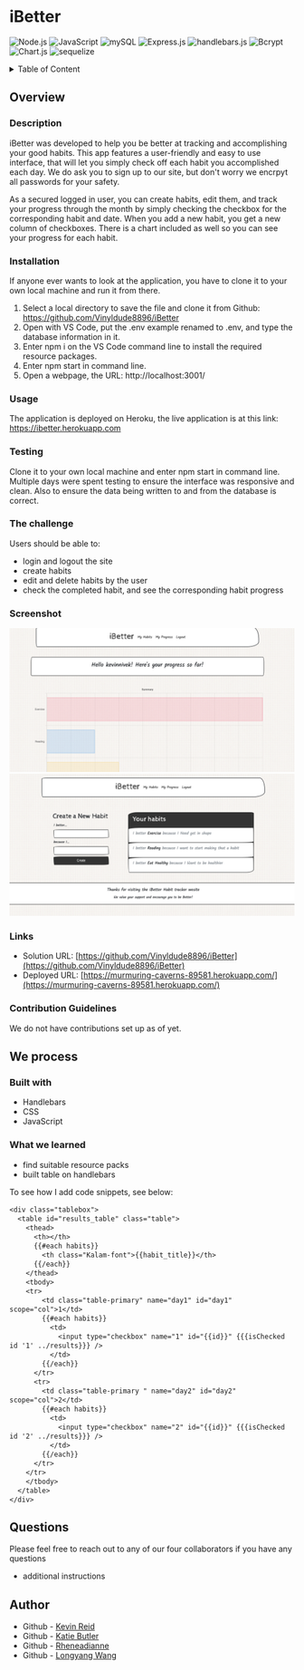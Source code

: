 # iBetter

![Node.js](https://img.shields.io/badge/Nodejs-License-blue)
![JavaScript](https://img.shields.io/badge/JavaScript-License-yellowgreen)
![mySQL](https://img.shields.io/badge/mySQL-License-lightgrey)
![Express.js](https://img.shields.io/badge/Express.js-License-lightblue)
![handlebars.js](https://img.shields.io/badge/handlebars.js-License-yellowgreen)
![Bcrypt](https://img.shields.io/badge/bcrypt-License-blue)
![Chart.js](https://img.shields.io/badge/Chart.js-License-yellowgreen)
![sequelize](https://img.shields.io/badge/sequelize-License-lightgrey)

<details>
<summary>Table of Content</summary>

- [Overview](#overview)
  - [Description](#description)
  - [Installation](#installation)
  - [Usage](#usage)
  - [Testing](#testing)
  - [The challenge](#the-challenge)
  - [Screenshot](#screenshot)
  - [Links](#links)
  - [contribution guidelines](#contribution-guidelines)
- [We process](#we-process)
  - [Built with](#built-with)
  - [What we learned](#what-we-learned)
- [Questions](#questions)
- [Author](#author)

</details>

## Overview

### Description

iBetter was developed to help you be better at tracking and accomplishing your good habits. This app features a user-friendly and easy to use interface, that will let you simply check off each habit you accomplished each day. We do ask you to sign up to our site, but don't worry we encrpyt all passwords for your safety.

As a secured logged in user, you can create habits, edit them, and track your progress through the month by simply checking the checkbox for the corresponding habit and date. When you add a new habit, you get a new column of checkboxes. There is a chart included as well so you can see your progress for each habit.

### Installation

If anyone ever wants to look at the application, you have to clone it to your own local machine and run it from there.
1. Select a local directory to save the file and clone it from Github: https://github.com/Vinyldude8896/iBetter 
2. Open with VS Code, put the .env example renamed to .env, and type the database information in it.
3. Enter npm i on the VS Code command line to install the required resource packages.
4. Enter npm start in command line.
5. Open a webpage, the URL: http://localhost:3001/ 

### Usage

The application is deployed on Heroku, the live application is at this link: https://ibetter.herokuapp.com   

### Testing

Clone it to your own local machine and enter npm start in command line.
Multiple days were spent testing to ensure the interface was responsive and clean. Also to ensure the data being written to and from the database is correct.

### The challenge

Users should be able to:

- login and logout the site
- create habits
- edit and delete habits by the user
- check the completed habit, and see the corresponding habit progress

### Screenshot

![](./assets/images/iBetter_screenshot_1.png)
![](./assets/images/iBetter_screenshot_2.png)


### Links

- Solution URL: [https://github.com/Vinyldude8896/iBetter](https://github.com/Vinyldude8896/iBetter)
- Deployed URL: [https://murmuring-caverns-89581.herokuapp.com/](https://murmuring-caverns-89581.herokuapp.com/)

### Contribution Guidelines

We do not have contributions set up as of yet.

## We process

### Built with

- Handlebars
- CSS
- JavaScript

### What we learned

- find suitable resource packs
- built table on handlebars 

To see how I add code snippets, see below:

```Handlebars
<div class="tablebox">
  <table id="results_table" class="table">
    <thead>
      <th></th>
      {{#each habits}}
        <th class="Kalam-font">{{habit_title}}</th>
      {{/each}}
    </thead>
    <tbody>
    <tr>
        <td class="table-primary" name="day1" id="day1" scope="col">1</td>
        {{#each habits}}
          <td>
            <input type="checkbox" name="1" id="{{id}}" {{{isChecked id '1' ../results}}} />
          </td>
        {{/each}}
      </tr>
      <tr>
        <td class="table-primary " name="day2" id="day2" scope="col">2</td>
        {{#each habits}}
          <td>
            <input type="checkbox" name="2" id="{{id}}" {{{isChecked id '2' ../results}}} />
          </td>
        {{/each}}
      </tr>
    </tr>
    </tbody>
  </table>
</div>
```

## Questions
Please feel free to reach out to any of our four collaborators if you have any questions
  - additional instructions 

## Author

- Github - [Kevin Reid](https://github.com/Vinyldude8896)
- Github - [Katie Butler](https://github.com/katiebutler37)
- Github - [Rheneadianne](https://github.com/rheneadianne)
- Github - [Longyang Wang](https://github.com/YangLongWang)
